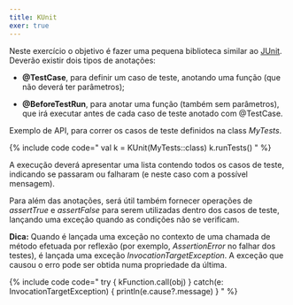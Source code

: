 ```yaml
---
title: KUnit
exer: true
---
```


Neste exercício o objetivo é fazer uma pequena biblioteca similar ao [JUnit](www.junit.org). Deverão existir dois tipos de anotações:

- **@TestCase**, para definir um caso de teste, anotando uma função (que não deverá ter parâmetros);

- **@BeforeTestRun**, para anotar uma função (também sem parâmetros), que irá executar antes de cada caso de teste anotado com @TestCase.

Exemplo de API, para correr os casos de teste definidos na class *MyTests*.

{% include code code="
val k = KUnit(MyTests::class)
k.runTests()
"
%}

A execução deverá apresentar uma lista contendo todos os casos de teste, indicando se passaram ou falharam (e neste caso com a possível mensagem).

Para além das anotações, será útil também fornecer operações de *assertTrue* e *assertFalse* para serem utilizadas dentro dos casos de teste, lançando uma exceção quando as condições não se verificam.

**Dica:** Quando é lançada uma exceção no contexto de uma chamada de método efetuada por reflexão (por exemplo, *AssertionError* no falhar dos testes), é lançada uma exceção *InvocationTargetException*. A exceção que causou o erro pode ser obtida numa propriedade da última.

{% include code code="
try {
  kFunction.call(obj)
}
catch(e: InvocationTargetException) {
  println(e.cause?.message)
}
"
%}
